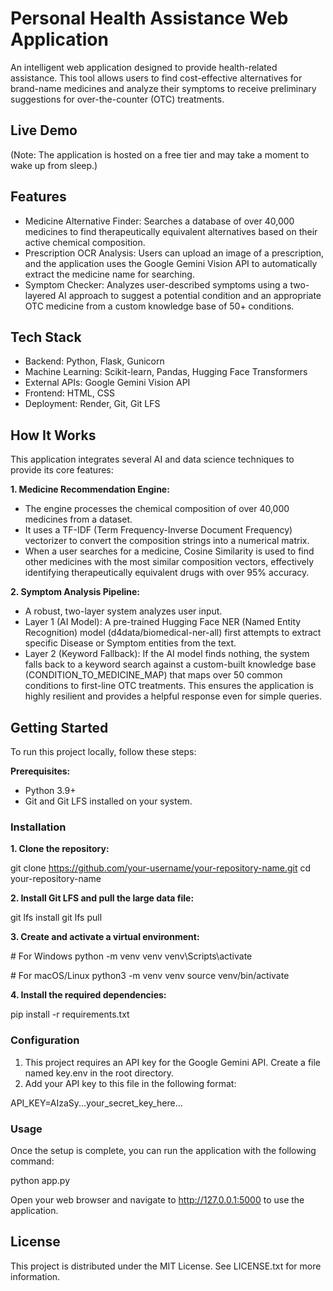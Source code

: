 # Personal Health Assistance Web Application

An intelligent web application designed to provide health-related assistance. This tool allows users to find cost-effective alternatives for brand-name medicines and analyze their symptoms to receive preliminary suggestions for over-the-counter (OTC) treatments.


## Live Demo
(Note: The application is hosted on a free tier and may take a moment to wake up from sleep.)


## Features
- Medicine Alternative Finder: Searches a database of over 40,000 medicines to find therapeutically equivalent alternatives based on their active chemical composition.
- Prescription OCR Analysis: Users can upload an image of a prescription, and the application uses the Google Gemini Vision API to automatically extract the medicine name for searching.
- Symptom Checker: Analyzes user-described symptoms using a two-layered AI approach to suggest a potential condition and an appropriate OTC medicine from a custom knowledge base of 50+ conditions.


## Tech Stack
- Backend: Python, Flask, Gunicorn
- Machine Learning: Scikit-learn, Pandas, Hugging Face Transformers
- External APIs: Google Gemini Vision API
- Frontend: HTML, CSS
- Deployment: Render, Git, Git LFS


## How It Works
This application integrates several AI and data science techniques to provide its core features:

**1. Medicine Recommendation Engine:**
- The engine processes the chemical composition of over 40,000 medicines from a dataset.
- It uses a TF-IDF (Term Frequency-Inverse Document Frequency) vectorizer to convert the composition strings into a numerical matrix.
- When a user searches for a medicine, Cosine Similarity is used to find other medicines with the most similar composition vectors, effectively identifying therapeutically equivalent drugs with over 95% accuracy.

**2. Symptom Analysis Pipeline:**
- A robust, two-layer system analyzes user input.
- Layer 1 (AI Model): A pre-trained Hugging Face NER (Named Entity Recognition) model (d4data/biomedical-ner-all) first attempts to extract specific Disease or Symptom entities from the text.
- Layer 2 (Keyword Fallback): If the AI model finds nothing, the system falls back to a keyword search against a custom-built knowledge base (CONDITION_TO_MEDICINE_MAP) that maps over 50 common conditions to first-line OTC treatments. This ensures the application is highly resilient and provides a helpful response even for simple queries.


## Getting Started
To run this project locally, follow these steps:

**Prerequisites:**
- Python 3.9+
- Git and Git LFS installed on your system.


### Installation
**1. Clone the repository:**

git clone https://github.com/your-username/your-repository-name.git
cd your-repository-name

**2. Install Git LFS and pull the large data file:**

git lfs install
git lfs pull

**3. Create and activate a virtual environment:**

\# For Windows
python -m venv venv
venv\Scripts\activate

\# For macOS/Linux
python3 -m venv venv
source venv/bin/activate

**4. Install the required dependencies:**

pip install -r requirements.txt


### Configuration
1. This project requires an API key for the Google Gemini API. Create a file named key.env in the root directory.
2. Add your API key to this file in the following format:

API_KEY=AIzaSy...your_secret_key_here...


### Usage
Once the setup is complete, you can run the application with the following command:

python app.py

Open your web browser and navigate to http://127.0.0.1:5000 to use the application.


## License
This project is distributed under the MIT License. See LICENSE.txt for more information.
